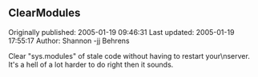 ## ClearModules 
Originally published: 2005-01-19 09:46:31 
Last updated: 2005-01-19 17:55:17 
Author: Shannon -jj Behrens 
 
Clear "sys.modules" of stale code without having to restart your\nserver.  It's a hell of a lot harder to do right then it sounds.